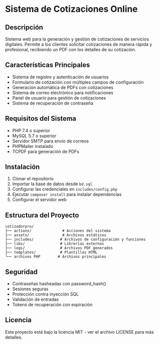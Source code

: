 # Sistema de Cotizaciones Online

## Descripción

Sistema web para la generación y gestión de cotizaciones de servicios digitales. Permite a los clientes solicitar cotizaciones de manera rápida y profesional, recibiendo un PDF con los detalles de su cotización.

## Características Principales

- Sistema de registro y autenticación de usuarios
- Formulario de cotización con múltiples campos de configuración
- Generación automática de PDFs con cotizaciones
- Sistema de correo electrónico para notificaciones
- Panel de usuario para gestión de cotizaciones
- Sistema de recuperación de contraseña

## Requisitos del Sistema

- PHP 7.4 o superior
- MySQL 5.7 o superior
- Servidor SMTP para envío de correos
- PHPMailer instalado
- TCPDF para generación de PDFs

## Instalación

1. Clonar el repositorio
2. Importar la base de datos desde `bd.sql`
3. Configurar las credenciales en `includes/config.php`
4. Ejecutar `composer install` para instalar dependencias
5. Configurar el servidor web

## Estructura del Proyecto

```
cotizadorpro/
├── actions/              # Acciones del sistema
├── assets/               # Archivos estáticos
├── includes/            # Archivos de configuración y funciones
├── libs/                # Librerías externas
├── logs/                # Archivos PDF generados
├── templates/           # Plantillas HTML
└── archivos PHP        # Archivos principales
```

## Seguridad

- Contraseñas hasheadas con password_hash()
- Sesiones seguras
- Protección contra inyección SQL
- Validación de entradas
- Tokens de recuperación con expiración

## Licencia

Este proyecto está bajo la licencia MIT - ver el archivo LICENSE para más detalles.